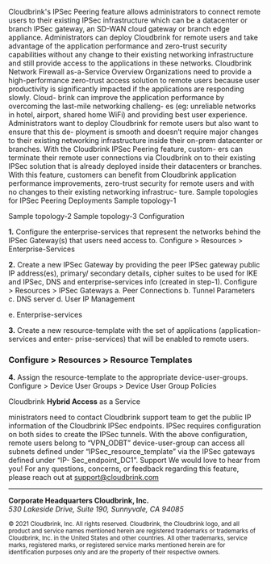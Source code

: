 Cloudbrink's IPSec Peering feature allows administrators to connect remote users to their existing IPSec infrastructure which can be a datacenter or branch IPSec gateway, an SD-WAN cloud gateway or branch edge appliance. Administrators can deploy Cloudbrink for remote users and take advantage of the application performance and zero-trust security capabilities without any change to their existing networking infrastructure and still provide access to the applications in these networks. Cloudbrink Network Firewall as-a-Service Overview Organizations need to provide a high-performance zero-trust access solution to remote users because user productivity is significantly impacted if the applications are responding slowly. Cloud- brink can improve the application performance by overcoming the last-mile networking challeng- es (eg: unreliable networks in hotel, airport, shared home WiFi) and providing best user experience. Administrators want to deploy Cloudbrink for remote users but also want to ensure that this de- ployment is smooth and doesn’t require major changes to their existing networking infrastructure inside their on-prem datacenter or branches. With the Cloudbrink IPSec Peering feature, custom- ers can terminate their remote user connections via Cloudbrink on to their existing IPSec solution that is already deployed inside their datacenters or branches. With this feature, customers can benefit from Cloudbrink application performance improvements, zero-trust security for remote users and with no changes to their existing networking infrastruc- ture. Sample topologies for IPSec Peering Deployments Sample topology-1

Sample topology-2 Sample topology-3 Configuration

**1.** Configure the enterprise-services that represent the networks behind the IPSec Gateway(s) that users need access to. Configure > Resources > Enterprise-Services

**2.** Create a new IPSec Gateway by providing the peer IPSec gateway public IP address(es), primary/ secondary details, cipher suites to be used for IKE and IPSec, DNS and enterprise-services info (created in step-1). Configure > Resources > IPSec Gateways a. Peer Connections b. Tunnel Parameters c. DNS server d. User IP Management

e. Enterprise-services

**3.** Create a new resource-template with the set of applications (application-services and enter- prise-services) that will be enabled to remote users.

### Configure > Resources > Resource Templates

**4.** Assign the resource-template to the appropriate device-user-groups. Configure > Device User Groups > Device User Group Policies

Cloudbrink **Hybrid Access** as a Service

ministrators need to contact Cloudbrink support team to get the public IP information of the Cloudbrink IPSec endpoints. IPSec requires configuration on both sides to create the IPSec tunnels. With the above configuration, remote users belong to “VPN_ODBT” device-user-group can access all subnets defined under “IPSec_resource_template” via the IPSec gateways defined under “IP- Sec_endpoint_DC1”. Support We would love to hear from you! For any questions, concerns, or feedback regarding this feature, please reach out at support@cloudbrink.com

---
  
  **Corporate Headquarters Cloudbrink, Inc.**  
  *530 Lakeside Drive, Suite 190, Sunnyvale, CA 94085*

  <sub>© 2021 Cloudbrink, Inc. All rights reserved. Cloudbrink, the Cloudbrink logo, and all product and service names mentioned herein are registered trademarks or trademarks of Cloudbrink, Inc. in the United States and other countries. All other trademarks, service marks, registered marks, or registered service marks mentioned herein are for identification purposes only and are the property of their respective owners.</sub>